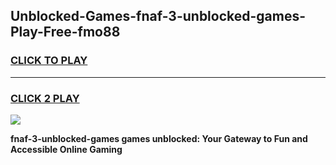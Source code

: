 
## Unblocked-Games-fnaf-3-unblocked-games-Play-Free-fmo88
<h3>
<a href="https://premium76.site?title=fnaf-3-unblocked-games&ref=18A1">CLICK TO PLAY</a></h3>
<hr>

<h3>
<a href="https://premium76.site?title=fnaf-3-unblocked-games&ref=18A1">CLICK 2 PLAY</a>
  
</h3>

<a href="https://premium76.site?title=fnaf-3-unblocked-games&ref=18A1"><img src="https://clearcache.store/games.png"></a>


**fnaf-3-unblocked-games games unblocked: Your Gateway to Fun and Accessible Online Gaming**
